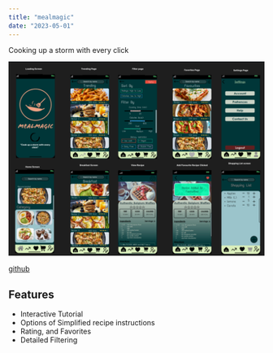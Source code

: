 ```yaml
---
title: "mealmagic"
date: "2023-05-01"
---
```

<p>
  Cooking up a storm with every click
</p>


![plot](https://raw.githubusercontent.com/terryfu2/terryfu2.github.io/v4/content/projects/imgs/demoMealmagic.PNG)

[github](https://github.com/terryfu2/mealmagic)

## Features
- Interactive Tutorial
- Options of Simplified recipe instructions
- Rating, and Favorites
- Detailed Filtering
  